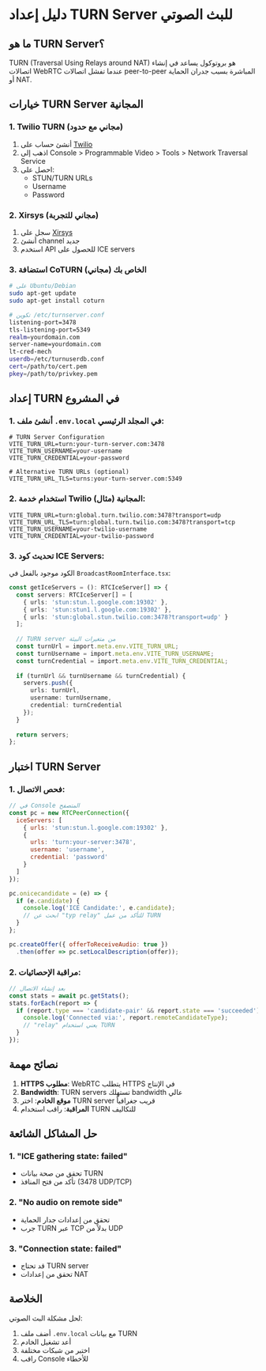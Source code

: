 # دليل إعداد TURN Server للبث الصوتي

## ما هو TURN Server؟

TURN (Traversal Using Relays around NAT) هو بروتوكول يساعد في إنشاء اتصالات WebRTC عندما تفشل اتصالات peer-to-peer المباشرة بسبب جدران الحماية أو NAT.

## خيارات TURN Server المجانية

### 1. Twilio TURN (مجاني مع حدود)

1. أنشئ حساب على [Twilio](https://www.twilio.com/)
2. اذهب إلى Console > Programmable Video > Tools > Network Traversal Service
3. احصل على:
   - STUN/TURN URLs
   - Username
   - Password

### 2. Xirsys (مجاني للتجربة)

1. سجل على [Xirsys](https://xirsys.com/)
2. أنشئ channel جديد
3. استخدم API للحصول على ICE servers

### 3. استضافة CoTURN الخاص بك (مجاني)

```bash
# على Ubuntu/Debian
sudo apt-get update
sudo apt-get install coturn

# تكوين /etc/turnserver.conf
listening-port=3478
tls-listening-port=5349
realm=yourdomain.com
server-name=yourdomain.com
lt-cred-mech
userdb=/etc/turnuserdb.conf
cert=/path/to/cert.pem
pkey=/path/to/privkey.pem
```

## إعداد TURN في المشروع

### 1. أنشئ ملف `.env.local` في المجلد الرئيسي:

```env
# TURN Server Configuration
VITE_TURN_URL=turn:your-turn-server.com:3478
VITE_TURN_USERNAME=your-username
VITE_TURN_CREDENTIAL=your-password

# Alternative TURN URLs (optional)
VITE_TURN_URL_TLS=turns:your-turn-server.com:5349
```

### 2. استخدام خدمة Twilio المجانية (مثال):

```env
VITE_TURN_URL=turn:global.turn.twilio.com:3478?transport=udp
VITE_TURN_URL_TLS=turn:global.turn.twilio.com:3478?transport=tcp
VITE_TURN_USERNAME=your-twilio-username
VITE_TURN_CREDENTIAL=your-twilio-password
```

### 3. تحديث كود ICE Servers:

الكود موجود بالفعل في `BroadcastRoomInterface.tsx`:

```typescript
const getIceServers = (): RTCIceServer[] => {
  const servers: RTCIceServer[] = [
    { urls: 'stun:stun.l.google.com:19302' },
    { urls: 'stun:stun1.l.google.com:19302' },
    { urls: 'stun:global.stun.twilio.com:3478?transport=udp' }
  ];
  
  // TURN server من متغيرات البيئة
  const turnUrl = import.meta.env.VITE_TURN_URL;
  const turnUsername = import.meta.env.VITE_TURN_USERNAME;
  const turnCredential = import.meta.env.VITE_TURN_CREDENTIAL;
  
  if (turnUrl && turnUsername && turnCredential) {
    servers.push({
      urls: turnUrl,
      username: turnUsername,
      credential: turnCredential
    });
  }
  
  return servers;
};
```

## اختبار TURN Server

### 1. فحص الاتصال:

```javascript
// في Console المتصفح
const pc = new RTCPeerConnection({
  iceServers: [
    { urls: 'stun:stun.l.google.com:19302' },
    { 
      urls: 'turn:your-server:3478',
      username: 'username',
      credential: 'password'
    }
  ]
});

pc.onicecandidate = (e) => {
  if (e.candidate) {
    console.log('ICE Candidate:', e.candidate);
    // ابحث عن "typ relay" للتأكد من عمل TURN
  }
};

pc.createOffer({ offerToReceiveAudio: true })
  .then(offer => pc.setLocalDescription(offer));
```

### 2. مراقبة الإحصائيات:

```javascript
// بعد إنشاء الاتصال
const stats = await pc.getStats();
stats.forEach(report => {
  if (report.type === 'candidate-pair' && report.state === 'succeeded') {
    console.log('Connected via:', report.remoteCandidateType);
    // "relay" يعني استخدام TURN
  }
});
```

## نصائح مهمة

1. **HTTPS مطلوب**: WebRTC يتطلب HTTPS في الإنتاج
2. **Bandwidth**: TURN servers تستهلك bandwidth عالي
3. **موقع الخادم**: اختر TURN server قريب جغرافياً
4. **المراقبة**: راقب استخدام TURN للتكاليف

## حل المشاكل الشائعة

### 1. "ICE gathering state: failed"
- تحقق من صحة بيانات TURN
- تأكد من فتح المنافذ (3478 UDP/TCP)

### 2. "No audio on remote side"
- تحقق من إعدادات جدار الحماية
- جرب TURN عبر TCP بدلاً من UDP

### 3. "Connection state: failed"
- قد تحتاج TURN server
- تحقق من إعدادات NAT

## الخلاصة

لحل مشكلة البث الصوتي:
1. أضف ملف `.env.local` مع بيانات TURN
2. أعد تشغيل الخادم
3. اختبر من شبكات مختلفة
4. راقب Console للأخطاء